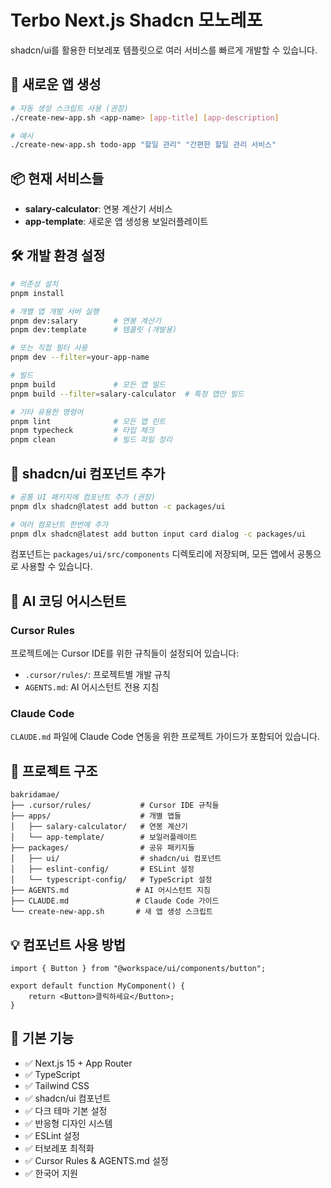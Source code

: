 # Terbo Next.js Shadcn 모노레포

shadcn/ui를 활용한 터보레포 템플릿으로 여러 서비스를 빠르게 개발할 수 있습니다.

## 🚀 새로운 앱 생성

```bash
# 자동 생성 스크립트 사용 (권장)
./create-new-app.sh <app-name> [app-title] [app-description]

# 예시
./create-new-app.sh todo-app "할일 관리" "간편한 할일 관리 서비스"
```

## 📦 현재 서비스들

- **salary-calculator**: 연봉 계산기 서비스
- **app-template**: 새로운 앱 생성용 보일러플레이트

## 🛠️ 개발 환경 설정

```bash
# 의존성 설치
pnpm install

# 개별 앱 개발 서버 실행
pnpm dev:salary        # 연봉 계산기
pnpm dev:template      # 템플릿 (개발용)

# 또는 직접 필터 사용
pnpm dev --filter=your-app-name

# 빌드
pnpm build             # 모든 앱 빌드
pnpm build --filter=salary-calculator  # 특정 앱만 빌드

# 기타 유용한 명령어
pnpm lint              # 모든 앱 린트
pnpm typecheck         # 타입 체크
pnpm clean             # 빌드 파일 정리
```

## 🎨 shadcn/ui 컴포넌트 추가

```bash
# 공통 UI 패키지에 컴포넌트 추가 (권장)
pnpm dlx shadcn@latest add button -c packages/ui

# 여러 컴포넌트 한번에 추가
pnpm dlx shadcn@latest add button input card dialog -c packages/ui
```

컴포넌트는 `packages/ui/src/components` 디렉토리에 저장되며, 모든 앱에서 공통으로 사용할 수 있습니다.

## 🤖 AI 코딩 어시스턴트

### Cursor Rules

프로젝트에는 Cursor IDE를 위한 규칙들이 설정되어 있습니다:

- `.cursor/rules/`: 프로젝트별 개발 규칙
- `AGENTS.md`: AI 어시스턴트 전용 지침

### Claude Code

`CLAUDE.md` 파일에 Claude Code 연동을 위한 프로젝트 가이드가 포함되어 있습니다.

## 📁 프로젝트 구조

```
bakridamae/
├── .cursor/rules/           # Cursor IDE 규칙들
├── apps/                    # 개별 앱들
│   ├── salary-calculator/   # 연봉 계산기
│   └── app-template/        # 보일러플레이트
├── packages/                # 공유 패키지들
│   ├── ui/                  # shadcn/ui 컴포넌트
│   ├── eslint-config/       # ESLint 설정
│   └── typescript-config/   # TypeScript 설정
├── AGENTS.md               # AI 어시스턴트 지침
├── CLAUDE.md               # Claude Code 가이드
└── create-new-app.sh       # 새 앱 생성 스크립트
```

## 💡 컴포넌트 사용 방법

```tsx
import { Button } from "@workspace/ui/components/button";

export default function MyComponent() {
    return <Button>클릭하세요</Button>;
}
```

## 🎯 기본 기능

- ✅ Next.js 15 + App Router
- ✅ TypeScript
- ✅ Tailwind CSS
- ✅ shadcn/ui 컴포넌트
- ✅ 다크 테마 기본 설정
- ✅ 반응형 디자인 시스템
- ✅ ESLint 설정
- ✅ 터보레포 최적화
- ✅ Cursor Rules & AGENTS.md 설정
- ✅ 한국어 지원
